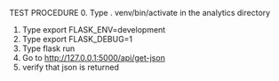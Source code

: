 TEST PROCEDURE
0. Type . venv/bin/activate in the analytics directory
1. Type export FLASK_ENV=development 
2. Type export FLASK_DEBUG=1 
3. Type flask run 
4. Go to http://127.0.0.1:5000/api/get-json
5. verify that json is returned
 


